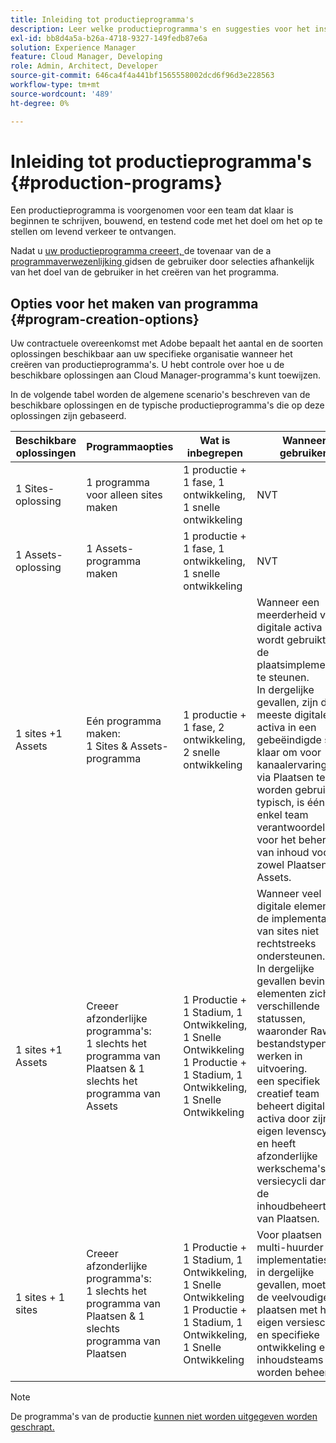 ```yaml
---
title: Inleiding tot productieprogramma's
description: Leer welke productieprogramma's en suggesties voor het instellen van uw eigen programma zijn.
exl-id: bb8d4a5a-b26a-4718-9327-149fedb87e6a
solution: Experience Manager
feature: Cloud Manager, Developing
role: Admin, Architect, Developer
source-git-commit: 646ca4f4a441bf1565558002dcd6f96d3e228563
workflow-type: tm+mt
source-wordcount: '489'
ht-degree: 0%

---
```



# Inleiding tot productieprogramma&#39;s {#production-programs}

Een productieprogramma is voorgenomen voor een team dat klaar is beginnen te schrijven, bouwend, en testend code met het doel om het op te stellen om levend verkeer te ontvangen.

Nadat u [ uw productieprogramma creeert, ](creating-production-programs.md) de tovenaar van de a [ programmaverwezenlijking ](using-the-wizard.md) gidsen de gebruiker door selecties afhankelijk van het doel van de gebruiker in het creëren van het programma.

## Opties voor het maken van programma {#program-creation-options}

Uw contractuele overeenkomst met Adobe bepaalt het aantal en de soorten oplossingen beschikbaar aan uw specifieke organisatie wanneer het creëren van productieprogramma&#39;s. U hebt controle over hoe u de beschikbare oplossingen aan Cloud Manager-programma&#39;s kunt toewijzen.

In de volgende tabel worden de algemene scenario&#39;s beschreven van de beschikbare oplossingen en de typische productieprogramma&#39;s die op deze oplossingen zijn gebaseerd.

| Beschikbare oplossingen | Programmaopties | Wat is inbegrepen | Wanneer gebruiken | Voorbeelden |
|---------------------|-------------------------------------------------------------------------------|--------------------------------------------------------------------------------------------------------------------------|-------------------------------------------------------------------------------------------------------------------------------------------------------------------------------------------------------------------------------------------------------------------------------------------------------------------------------------------------|--------------------------------------------------------------------------------------------------------------------------------------------------------------------------------------------------------------------------------------------------------------------------------------------------------------------------------------------------------------------------------------------------------------------------------------------------------------------------|
| 1 Sites-oplossing | 1 programma voor alleen sites maken | 1 productie + 1 fase, 1 ontwikkeling, 1 snelle ontwikkeling | NVT | NVT |
| 1 Assets-oplossing | 1 Assets-programma maken | 1 productie + 1 fase, 1 ontwikkeling, 1 snelle ontwikkeling | NVT | NVT |
| 1 sites +1 Assets | Eén programma maken: <br> 1 Sites &amp; Assets-programma | 1 productie + 1 fase, 2 ontwikkeling, 2 snelle ontwikkeling | Wanneer een meerderheid van de digitale activa wordt gebruikt om de plaatsimplementatie te steunen.<br> In dergelijke gevallen, zijn de meeste digitale activa in een gebeëindigde staat, klaar om voor kanaalervaringen via Plaatsen te worden gebruikt.<br> typisch, is één enkel team verantwoordelijk voor het beheren van inhoud voor zowel Plaatsen als Assets. | Afbeeldingen die voornamelijk voor een website worden gebruikt.<br> PDF die door als intern portaal worden verdeeld die in AEM Sites wordt gebouwd. |
| 1 sites +1 Assets | Creeer afzonderlijke programma&#39;s:<br> 1 slechts het programma van Plaatsen &amp; 1 slechts het programma van Assets | 1 Productie + 1 Stadium, 1 Ontwikkeling, 1 Snelle Ontwikkeling <br> 1 Productie + 1 Stadium, 1 Ontwikkeling, 1 Snelle Ontwikkeling | Wanneer veel digitale elementen de implementatie van sites niet rechtstreeks ondersteunen.<br> In dergelijke gevallen bevinden elementen zich in verschillende statussen, waaronder Raw-bestandstypen en werken in uitvoering.<br> een specifiek creatief team beheert digitale activa door zijn eigen levenscyclus en heeft afzonderlijke werkschema&#39;s en versiecycli dan het de inhoudbeheerteam van Plaatsen. | Raw-afbeeldingen van een fotoshoot worden opgeslagen in het Assets-programma en er worden slechts een paar foto&#39;s gebruikt voor de implementatie van Sites.<br> een groot aantal dossiertypes van Creatives Cloud, zoals Photoshop en Illustrator, worden beheerd in AEM Assets en gaan door hun eigen goedkeuringswerkschema alvorens een gebeëindigde activa wordt geproduceerd.<br> overweeg gebruikend [ Verbonden Assets ](/help/assets/use-assets-across-connected-assets-instances.md#overview-of-connected-assets) in dergelijke gevallen. |
| 1 sites + 1 sites | Creeer afzonderlijke programma&#39;s:<br> 1 slechts het programma van Plaatsen &amp; 1 slechts programma van Plaatsen | 1 Productie + 1 Stadium, 1 Ontwikkeling, 1 Snelle Ontwikkeling <br> 1 Productie + 1 Stadium, 1 Ontwikkeling, 1 Snelle Ontwikkeling | Voor plaatsen multi-huurder implementaties.<br> in dergelijke gevallen, moeten de veelvoudige plaatsen met hun eigen versieschema en specifieke ontwikkeling en inhoudsteams worden beheerd. | Twee handelsmerken met specifieke websites en afzonderlijke ontwikkelingsteams |


>[!NOTE]
>
>De programma&#39;s van de productie [ kunnen niet worden uitgegeven worden geschrapt.](editing-programs.md)
